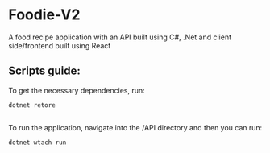 # Foodie-V2
A food recipe application with an API built using C#, .Net and client side/frontend built using React

## Scripts guide:

To get the necessary dependencies, run:

`dotnet retore`
##

To run the application, navigate into the /API directory and then you can run:

`dotnet wtach run`
##

